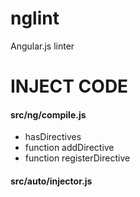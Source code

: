 nglint
======

Angular.js linter


INJECT CODE
===========

#### src/ng/compile.js

- hasDirectives 
- function addDirective
- function registerDirective

#### src/auto/injector.js



